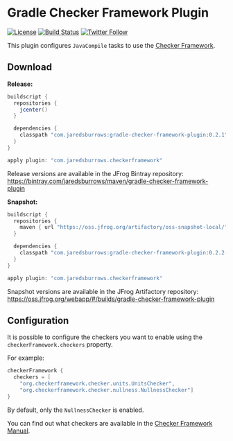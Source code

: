 # Gradle Checker Framework Plugin

[![License](https://img.shields.io/badge/license-apache%202.0-blue.svg)](http://www.apache.org/licenses/LICENSE-2.0)
[![Build Status](https://travis-ci.org/jaredsburrows/gradle-checker-framework-plugin.svg?branch=master)](https://travis-ci.org/jaredsburrows/gradle-checker-framework-plugin)
[![Twitter Follow](https://img.shields.io/twitter/follow/jaredsburrows.svg?style=social)](https://twitter.com/jaredsburrows)

This plugin configures `JavaCompile` tasks to use the [Checker Framework](https://checkerframework.org).

## Download

**Release:**
```groovy
buildscript {
  repositories {
    jcenter()
  }

  dependencies {
    classpath "com.jaredsburrows:gradle-checker-framework-plugin:0.2.1"
  }
}

apply plugin: "com.jaredsburrows.checkerframework"
```
Release versions are available in the JFrog Bintray repository: https://bintray.com/jaredsburrows/maven/gradle-checker-framework-plugin

**Snapshot:**
```groovy
buildscript {
  repositories {
    maven { url "https://oss.jfrog.org/artifactory/oss-snapshot-local/" }
  }

  dependencies {
    classpath "com.jaredsburrows:gradle-checker-framework-plugin:0.2.2-SNAPSHOT"
  }
}

apply plugin: "com.jaredsburrows.checkerframework"
```
Snapshot versions are available in the JFrog Artifactory repository: https://oss.jfrog.org/webapp/#/builds/gradle-checker-framework-plugin

## Configuration

It is possible to configure the checkers you want to enable using the `checkerFramework.checkers` property.

For example:

```groovy
checkerFramework {
  checkers = [
    "org.checkerframework.checker.units.UnitsChecker", 
    "org.checkerframework.checker.nullness.NullnessChecker"]
}
```

By default, only the `NullnessChecker` is enabled.

You can find out what checkers are available in the [Checker Framework Manual](https://checkerframework.org/manual/#introduction).
